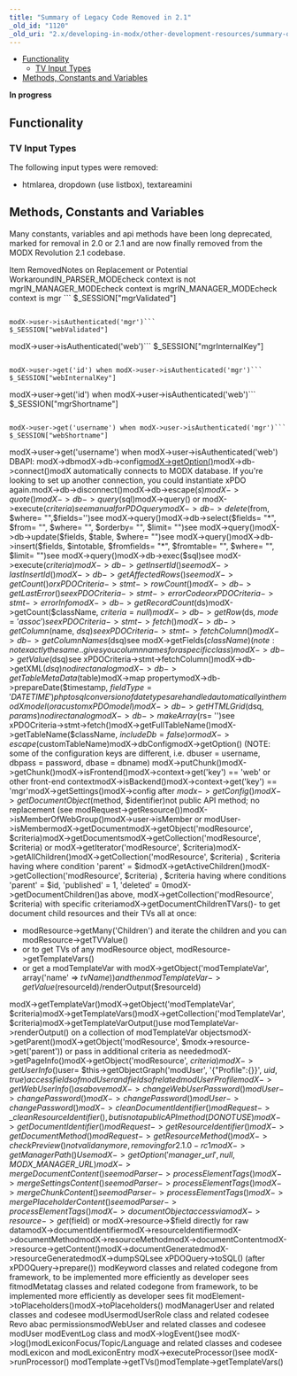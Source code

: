 ```yaml
---
title: "Summary of Legacy Code Removed in 2.1"
_old_id: "1120"
_old_uri: "2.x/developing-in-modx/other-development-resources/summary-of-legacy-code-removed-in-2.1"
---
```


- [Functionality](#SummaryofLegacyCodeRemovedin2.1-Functionality)
  - [TV Input Types](#SummaryofLegacyCodeRemovedin2.1-TVInputTypes)
- [Methods, Constants and Variables](#SummaryofLegacyCodeRemovedin2.1-Methods%2CConstantsandVariables)



**In progress**


## Functionality

### TV Input Types

The following input types were removed:

- htmlarea, dropdown (use listbox), textareamini

## Methods, Constants and Variables

Many constants, variables and api methods have been long deprecated, marked for removal in 2.0 or 2.1 and are now finally removed from the MODX Revolution 2.1 codebase.

Item RemovedNotes on Replacement or Potential WorkaroundIN\_PARSER\_MODEcheck context is not mgrIN\_MANAGER\_MODEcheck context is mgrIN\_MANAGER\_MODEcheck context is mgr ```
$_SESSION["mgrValidated"]
```

modX->user->isAuthenticated('mgr')```
$_SESSION["webValidated"]
```

modX->user->isAuthenticated('web')```
$_SESSION["mgrInternalKey"]
```

modX->user->get('id') when modX->user->isAuthenticated('mgr')```
$_SESSION["webInternalKey"]
```

modX->user->get('id') when modX->user->isAuthenticated('web')```
$_SESSION["mgrShortname"]
```

modX->user->get('username') when modX->user->isAuthenticated('mgr')```
$_SESSION["webShortname"]
```

modX->user->get('username') when modX->user->isAuthenticated('web') DBAPI: modX->dbmodX->db->config[modX->getOption()](xpdo/class-reference/xpdoobject/configuration-accessors/getoption "getOption")modX->db->connect()modX automatically connects to MODX database. If you're looking to set up another connection, you could instantiate xPDO again.modX->db->disconnect()modX->db->escape($s)modX->quote()modX->db->query($sql)modX->query() or modX->execute($criteria) see manual for PDO querymodX->db->delete($from, $where= "",$fields='')see modX->query()modX->db->select($fields= "\*", $from= "", $where= "", $orderby= "", $limit= "")see modX->query()modX->db->update($fields, $table, $where= "")see modX->query()modX->db->insert($fields, $intotable, $fromfields= "\*", $fromtable= "", $where= "", $limit= "")see modX->query()modX->db->exec($sql)see modX->execute($criteria)modX->db->getInsertId()see modX->lastInsertId()modX->db->getAffectedRows()see modX->getCount() or xPDOCriteria->stmt->rowCount()modX->db->getLastError()see xPDOCriteria->stmt->errorCode or xPDOCriteria->stmt->errorInfomodX->db->getRecordCount($ds)modX->getCount($className, $criteria= null)modX->db->getRow($ds, $mode= 'assoc')see xPDOCriteria->stmt->fetch()modX->db->getColumn($name, $dsq)see xPDOCriteria->stmt->fetchColumn()modX->db->getColumnNames($dsq)see modX->getFields($className) (note: not exactly the same .. gives you column names for a specific class)modX->db->getValue($dsq)see xPDOCriteria->stmt->fetchColumn()modX->db->getXML($dsq)no direct analogmodX->db->getTableMetaData($table)modX->map propertymodX->db->prepareDate($timestamp, $fieldType= 'DATETIME')php to sql conversion of datetypes are handled automatically in the modX model (or a custom xPDO model)modX->db->getHTMLGrid($dsq, $params)no direct analogmodX->db->makeArray($rs= '')see xPDOCriteria->stmt->fetch()modX->getFullTableName()modX->getTableName($className, $includeDb=false) 
or modX->escape($customTableName)modX->dbConfigmodX->getOption() (NOTE: some of the configuration keys are different, i.e. dbuser = username, dbpass = password, dbase = dbname) modX->putChunk()modX->getChunk()modX->isFrontend()modX->context->get('key') == 'web' or other front-end contextmodX->isBackend()modX->context->get('key') == 'mgr'modX->getSettings()modX->config after $modx->getConfig()modX->getDocumentObject($method, $identifier)not public API method; no replacement (see modRequest->getResource())modX->isMemberOfWebGroup()modX->user->isMember or modUser->isMembermodX->getDocumentmodX->getObject('modResource', $criteria)modX->getDocumentsmodX->getCollection('modResource', $criteria) 
or modX->getIterator('modResource', $criteria)modX->getAllChildren()modX->getCollection('modResource', $criteria) , $criteria having where condition 'parent' = $idmodX->getActiveChildren()modX->getCollection('modResource', $criteria) , $criteria having where conditions 'parent' = $id, 'published' = 1, 'deleted' = 0modX->getDocumentChildren()as above, modX->getCollection('modResource', $criteria) with specific criteriamodX->getDocumentChildrenTVars()- to get document child resources and their TVs all at once:
- modResource->getMany('Children') and iterate the children and you can modResource->getTVValue()
- or to get TVs of any modResource object, modResource->getTemplateVars()
- or get a modTemplateVar with modX->getObject('modTemplateVar', array('name' => $tvName)) and then modTemplateVar->getValue($resourceId)/renderOutput($resourceId)

modX->getTemplateVar()modX->getObject('modTemplateVar', $criteria)modX->getTemplateVars()modX->getCollection('modTemplateVar', $criteria)modX->getTemplateVarOutput()use modTemplateVar->renderOutput() on a collection of modTemplateVar objectsmodX->getParent()modX->getObject('modResource', $modx->resource->get('parent')) or pass in additional criteria as neededmodX->getPageInfo()modX->getObject('modResource', $criteria)modX->getUserInfo()$user= $this->getObjectGraph('modUser', '{"Profile":{}}', $uid, true) 
access fields of modUser and fields of related modUserProfilemodX->getWebUserInfo()as abovemodX->changeWebUserPassword()modUser->changePassword()modX->changePassword()modUser->changePassword()modX->cleanDocumentIdentifier()modRequest->\_cleanResourceIdentifier(), but is not a public API method (DO NOT USE)modX->getDocumentIdentifier()modRequest->getResourceIdentifier()modX->getDocumentMethod()modRequest->getResourceMethod()modX->checkPreview()not valid anymore, removing for 2.1.0-rc1modX->getManagerPath()Use modX->getOption('manager\_url', null, MODX\_MANAGER\_URL)modX->mergeDocumentContent()see modParser->processElementTags()modX->mergeSettingsContent()see modParser->processElementTags()modX->mergeChunkContent()see modParser->processElementTags()modX->mergePlaceholderContent()see modParser->processElementTags() modX->documentObjectaccess via modX->resource->get($field) or modX->resource->$field directly for raw datamodX->documentIdentifiermodX->resourceIdentifiermodX->documentMethodmodX->resourceMethodmodX->documentContentmodX->resource->getContent()modX->documentGeneratedmodX->resourceGeneratedmodX->dumpSQLsee xPDOQuery->toSQL() (after xPDOQuery->prepare()) modKeyword classes and related codegone from framework, to be implemented more efficiently as developer sees fitmodMetatag classes and related codegone from framework, to be implemented more efficiently as developer sees fit modElement->toPlaceholders()modX->toPlaceholders() modManagerUser and related classes and codesee modUsermodUserRole class and related codesee Revo abac permissionsmodWebUser and related classes and codesee modUser modEventLog class and modX->logEvent()see modX->log()modLexiconFocus/Topic/Language and related classes and codesee modLexicon and modLexiconEntry modX->executeProcessor()see modX->runProcessor() modTemplate->getTVs()modTemplate->getTemplateVars()